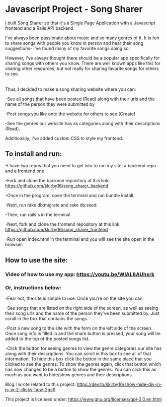 # Javascript Project - Song Sharer

I built Song Sharer so that it's a Single Page Application with a Javascript frontend and a Rails API backend.

I've always been passionate about music and so many genres of it. It is fun to share songs with people you know in person and hear their song suggestions- I've found many of my favorite songs doing so.

However, I've always thought there should be a popular app specifically for sharing songs with others you know. There are well known apps like this for sharing other resources, but not really for sharing favorite songs for others to see.

######

Thus, I decided to make a song sharing website where you can:

-See all songs that have been posted (Read) along with their urls and the name of the person they were submitted by

-Post songs you like onto the website for others to see (Create)

-See the genres our website has as categories along with their descriptions (Read).

Additionally, I've added custom CSS to style my frontend.

## To install and run:

-I have two repos that you need to get into to run my site: a backend repo and a frontend one

-Fork and clone the backend repository at this link: https://github.com/kkirby16/song_sharer_backend

-Once in the program, open the terminal and run bundle install.

-Next, run rake db:migrate and rake db:seed.

-Then, run rails s in the terminal.

-Next, fork and clone the frontend repository at this link: https://github.com/kkirby16/song_sharer_frontend

-Run open index.html in the terminal and you will see the site open in the browser.

## How to use the site:

### Video of how to use my app: https://youtu.be/WlAL8AUhsrk

### Or, instructions below:

-Fear not, the site is simple to use. Once you're on the site you can:

-See songs that are listed on the right side of the screen, as well as seeing their song urls and the name of the person they've been submitted by. Just scroll in the box that contains the songs.

-Post a new song to the site with the form on the left side of the screen. Once song info is filled in and the share button is pressed, your song will be added to the top of the posted songs list.

-Click the button for seeing genres to view the genre categories our site has along with their descriptions. You can scroll in this box to see all of that information. To hide this box click the button in the same place that you clicked to see the genres. To show the genres again, click that button which has now changed to be a button to show the genres. You can click this as much as you want to hide/show genres and their descriptions.

Blog I wrote related to this project: https://dev.to/kkirby16/show-hide-div-in-js-w-2-clicks-how-2gc9

This project is licensed under: https://www.gnu.org/licenses/gpl-3.0.en.html
